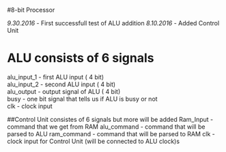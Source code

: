 #8-bit Processor

*9.30.2016* - First successfull test of ALU addition
*8.10.2016* - Added Control Unit

# ALU consists of 6 signals
alu_input_1 - first ALU input ( 4 bit)  
alu_input_2 - second ALU input ( 4 bit)  
alu_output - output signal of ALU ( 4 bit)  
busy - one bit signal that tells us if ALU is busy or not  
clk - clock input  

##Control Unit consistes of 6 signals but more will be added
Ram_Input - command that we get from RAM
alu_command - command that will be parsed to ALU
ram_command - command that will be parsed to RAM
clk - clock input for Control Unit (will be connected to ALU clock)s